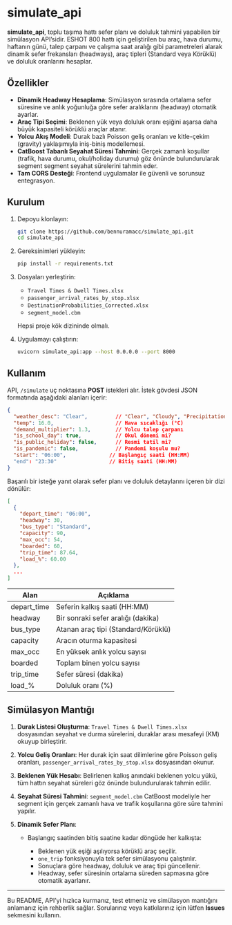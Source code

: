 # simulate\_api

**simulate\_api**, toplu taşıma hattı sefer planı ve doluluk tahmini yapabilen bir simülasyon API’sidir. ESHOT 800 hattı için geliştirilen bu araç, hava durumu, haftanın günü, talep çarpanı ve çalışma saat aralığı gibi parametreleri alarak dinamik sefer frekansları (headways), araç tipleri (Standard veya Körüklü) ve doluluk oranlarını hesaplar.

## Özellikler

* **Dinamik Headway Hesaplama**: Simülasyon sırasında ortalama sefer süresine ve anlık yoğunluğa göre sefer aralıklarını (headway) otomatik ayarlar.
* **Araç Tipi Seçimi**: Beklenen yük veya doluluk oranı eşiğini aşarsa daha büyük kapasiteli körüklü araçlar atanır.
* **Yolcu Akış Modeli**: Durak bazlı Poisson geliş oranları ve kitle-çekim (gravity) yaklaşımıyla iniş-biniş modellemesi.
* **CatBoost Tabanlı Seyahat Süresi Tahmini**: Gerçek zamanlı koşullar (trafik, hava durumu, okul/holiday durumu) göz önünde bulundurularak segment segment seyahat sürelerini tahmin eder.
* **Tam CORS Desteği**: Frontend uygulamalar ile güvenli ve sorunsuz entegrasyon.

## Kurulum

1. Depoyu klonlayın:

   ```bash
   git clone https://github.com/bennuramacc/simulate_api.git
   cd simulate_api
   ```

2. Gereksinimleri yükleyin:

   ```bash
   pip install -r requirements.txt
   ```

3. Dosyaları yerleştirin:

   * `Travel Times & Dwell Times.xlsx`
   * `passenger_arrival_rates_by_stop.xlsx`
   * `DestinationProbabilities_Corrected.xlsx`
   * `segment_model.cbm`

   Hepsi proje kök dizininde olmalı.

4. Uygulamayı çalıştırın:

   ```bash
   uvicorn simulate_api:app --host 0.0.0.0 --port 8000
   ```

## Kullanım

API, `/simulate` uç noktasına **POST** istekleri alır. İstek gövdesi JSON formatında aşağıdaki alanları içerir:

```json
{
  "weather_desc": "Clear",         // "Clear", "Cloudy", "Precipitation", "Storm"
  "temp": 16.0,                    // Hava sıcaklığı (°C)
  "demand_multiplier": 1.3,        // Yolcu talep çarpanı
  "is_school_day": true,           // Okul dönemi mi?
  "is_public_holiday": false,      // Resmi tatil mi?
  "is_pandemic": false,            // Pandemi koşulu mu?
  "start": "06:00",              // Başlangıç saati (HH:MM)
  "end": "23:30"                 // Bitiş saati (HH:MM)
}
```

Başarılı bir isteğe yanıt olarak sefer planı ve doluluk detaylarını içeren bir dizi dönülür:

```json
[
  {
    "depart_time": "06:00",
    "headway": 30,
    "bus_type": "Standard",
    "capacity": 90,
    "max_occ": 54,
    "boarded": 60,
    "trip_time": 87.64,
    "load_%": 60.00
  },
  ...
]
```

| Alan         | Açıklama                            |
| ------------ | ----------------------------------- |
| depart\_time | Seferin kalkış saati (HH\:MM)       |
| headway      | Bir sonraki sefer aralığı (dakika)  |
| bus\_type    | Atanan araç tipi (Standard/Körüklü) |
| capacity     | Aracın oturma kapasitesi            |
| max\_occ     | En yüksek anlık yolcu sayısı        |
| boarded      | Toplam binen yolcu sayısı           |
| trip\_time   | Sefer süresi (dakika)               |
| load\_%      | Doluluk oranı (%)                   |

## Simülasyon Mantığı

1. **Durak Listesi Oluşturma**: `Travel Times & Dwell Times.xlsx` dosyasından seyahat ve durma sürelerini, duraklar arası mesafeyi (KM) okuyup birleştirir.
2. **Yolcu Geliş Oranları**: Her durak için saat dilimlerine göre Poisson geliş oranları, `passenger_arrival_rates_by_stop.xlsx` dosyasından okunur.
3. **Beklenen Yük Hesabı**: Belirlenen kalkış anındaki beklenen yolcu yükü, tüm hattın seyahat süreleri göz önünde bulundurularak tahmin edilir.
4. **Seyahat Süresi Tahmini**: `segment_model.cbm` CatBoost modeliyle her segment için gerçek zamanlı hava ve trafik koşullarına göre süre tahmini yapılır.
5. **Dinamik Sefer Planı**:

   * Başlangıç saatinden bitiş saatine kadar döngüde her kalkışta:

     * Beklenen yük eşiği aşılıyorsa körüklü araç seçilir.
     * `one_trip` fonksiyonuyla tek sefer simülasyonu çalıştırılır.
     * Sonuçlara göre headway, doluluk ve araç tipi güncellenir.
     * Headway, sefer süresinin ortalama süreden sapmasına göre otomatik ayarlanır.

---

Bu README, API’yi hızlıca kurmanız, test etmeniz ve simülasyon mantığını anlamanız için rehberlik sağlar. Sorularınız veya katkılarınız için lütfen **Issues** sekmesini kullanın.

